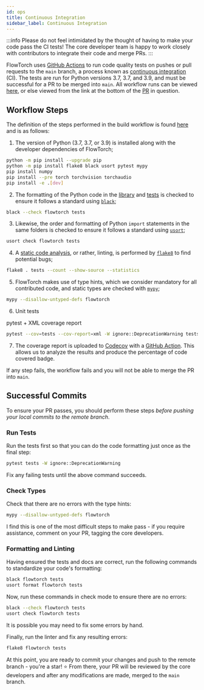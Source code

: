 ```yaml
---
id: ops
title: Continuous Integration
sidebar_label: Continuous Integration
---
```

:::info
Please do not feel intimidated by the thought of having to make your code pass the CI tests! The core developer team is happy to work closely with contributors to integrate their code and merge PRs.
:::

FlowTorch uses [GitHub Actions](https://docs.github.com/en/actions) to run code quality tests on pushes or pull requests to the `main` branch, a process known as [continuous integration](https://en.wikipedia.org/wiki/Continuous_integration) (CI). The tests are run for Python versions 3.7, 3.7, and 3.9, and must be successful for a PR to be merged into `main`. All workflow runs can be viewed [here](https://github.com/facebookincubator/flowtorch/actions), or else viewed from the link at the bottom of the [PR](https://github.com/facebookincubator/flowtorch/pulls) in question.


## Workflow Steps
The definition of the steps performed in the build workflow is found [here](https://github.com/facebookincubator/flowtorch/blob/main/.github/workflows/python-package.yml) and is as follows:

1. The version of Python (3.7, 3.7, or 3.9) is installed along with the developer dependencies of FlowTorch;
```bash
python -m pip install --upgrade pip
python -m pip install flake8 black usort pytest mypy
pip install numpy
pip install --pre torch torchvision torchaudio
pip install -e .[dev]
```

2. The formatting of the Python code in the [library](https://github.com/facebookincubator/flowtorch/tree/main/flowtorch) and [tests](https://github.com/facebookincubator/flowtorch/tree/main/tests) is checked to ensure it follows a standard using [`black`](https://black.readthedocs.io/en/stable/);
```bash
black --check flowtorch tests
```
3. Likewise, the order and formatting of Python `import` statements in the same folders is checked to ensure it follows a standard using [`usort`](https://usort.readthedocs.io/en/stable/);
```bash
usort check flowtorch tests
```
4. A [static code analysis](https://en.wikipedia.org/wiki/Static_program_analysis), or rather, linting, is performed by [`flake8`](https://flake8.pycqa.org/en/latest/) to find potential bugs;
```bash
flake8 . tests --count --show-source --statistics
```
5. FlowTorch makes use of type hints, which we consider mandatory for all contributed code, and static types are checked with [`mypy`](https://github.com/python/mypy);
```bash
mypy --disallow-untyped-defs flowtorch
```
6. Unit tests

pytest + XML coverage report
```bash
pytest --cov=tests --cov-report=xml -W ignore::DeprecationWarning tests/
```

7. The coverage report is uploaded to [Codecov](https://about.codecov.io/) with a [GitHub Action](https://github.com/codecov/codecov-action). This allows us to analyze the results and produce the percentage of code covered badge.

If any step fails, the workflow fails and you will not be able to merge the PR into `main`.

## Successful Commits
To ensure your PR passes, you should perform these steps *before pushing your local commits to the remote branch*.

### Run Tests
Run the tests first so that you can do the code formatting just once as the final step:
```bash
pytest tests -W ignore::DeprecationWarning
```
Fix any failing tests until the above command succeeds.

### Check Types
Check that there are no errors with the type hints:
```bash
mypy --disallow-untyped-defs flowtorch
```
I find this is one of the most difficult steps to make pass - if you require assistance, comment on your PR, tagging the core developers.

### Formatting and Linting
Having ensured the tests and docs are correct, run the following commands to standardize your code's formatting:
```bash
black flowtorch tests
usort format flowtorch tests
```
Now, run these commands in check mode to ensure there are no errors:
```bash
black --check flowtorch tests
usort check flowtorch tests
```
It is possible you may need to fix some errors by hand.

Finally, run the linter and fix any resulting errors:
```bash
flake8 flowtorch tests
```
At this point, you are ready to commit your changes and push to the remote branch - you're a star! :star: From there, your PR will be reviewed by the core developers and after any modifications are made, merged to the `main` branch.
